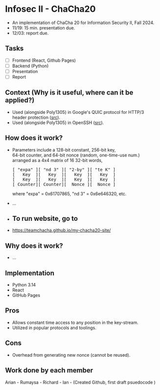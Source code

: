 # Infosec II - ChaCha20
- An implementation of ChaCha 20 for Information Security II, Fall 2024.
- 11/19: 15 min. presentation due.
- 12/03: report due.

## Tasks
- [ ] Frontend (React, Github Pages)
- [ ] Backend (Python)
- [ ] Presentation
- [ ] Report

## Context (Why is it useful, where can it be applied?)
- Used (alongside Poly1305) in Google's QUIC protocol for HTTP/3 <br/>
  header protection ([src](https://datatracker.ietf.org/doc/html/rfc9001#section-5.4.4)).
- Used (alongside Poly1305) in OpenSSH 
  ([src](https://github.com/openssh/openssh-portable/blob/master/PROTOCOL.chacha20poly1305)).

## How does it work?
- Parameters include a 128-bit constant, 256-bit key, <br/>
  64-bit counter, and 64-bit nonce (random, one-time-use num.) <br/>
  arranged as a 4x4 matrix of 16 32-bit words,
  <pre>
  [ "expa" ][ "nd 3" ][ "2-by" ][ "te K" ]
  [   Key  ][   Key  ][   Key  ][   Key  ]
  [   Key  ][   Key  ][   Key  ][   Key  ]
  [ Counter][ Counter][  Nonce ][  Nonce ]
  </pre>
  where "expa" = 0x61707865, "nd 3" = 0x6e646320, etc.

- ...

- ## To run website, go to
- https://teamchacha.github.io/my-chacha20-site/

## Why does it work?
- ...

## Implementation
- Python 3.14
- React
- GitHub Pages

## Pros
- Allows constant time access to any position in the key-stream.
- Utilized in popular protocols and toolings.

## Cons
- Overhead from generating new nonce (cannot be reused).

## Work done by each member
Arian - 
Rumaysa - 
Richard - 
Ian - (Created Github, first draft psuedocode )
